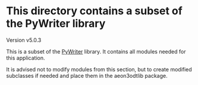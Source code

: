 # This directory contains a subset of the PyWriter library

Version v5.0.3

This is a subset of the [PyWriter](https://github.com/peter88213/PyWriter) library. It contains all modules needed for this application. 

It is advised not to modify modules from this section, but to create modified subclasses if needed and place them in the aeon3odtlib package.
